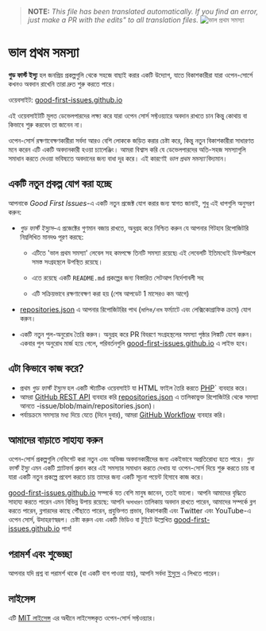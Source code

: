 >**NOTE:** _This file has been translated automatically. If you find an error, just make a PR with the edits" to all translation files._
![ভাল প্রথম সমস্যা](../assets/github/social-preview.png)

# ভাল প্রথম সমস্যা

**গুড ফার্স্ট ইস্যু** হল জনপ্রিয় প্রকল্পগুলি থেকে সহজে বাছাই করার একটি উদ্যোগ, যাতে বিকাশকারীরা যারা ওপেন-সোর্সে কখনও অবদান রাখেনি তারা দ্রুত শুরু করতে পারে।

ওয়েবসাইট: [good-first-issues.github.io](https://good-first-issues.github.io)

এই ওয়েবসাইটটি মূলত ডেভেলপারদের লক্ষ্য করে যারা ওপেন সোর্স সফ্টওয়্যারে অবদান রাখতে চান কিন্তু কোথায় বা কিভাবে শুরু করবেন তা জানেন না।

ওপেন-সোর্স রক্ষণাবেক্ষণকারীরা সর্বদা আরও বেশি লোককে জড়িত করার চেষ্টা করে, কিন্তু নতুন বিকাশকারীরা সাধারণত মনে করেন এটি একটি অবদানকারী হওয়া চ্যালেঞ্জিং। আমরা বিশ্বাস করি যে ডেভেলপারদের অতি-সহজ সমস্যাগুলি সমাধান করতে দেওয়া ভবিষ্যতে অবদানের জন্য বাধা দূর করে। এই কারণেই *ভাল প্রথম সমস্যা* বিদ্যমান।

## একটি নতুন প্রকল্প যোগ করা হচ্ছে

আপনাকে *Good First Issues*-এ একটি নতুন প্রজেক্ট যোগ করার জন্য স্বাগত জানাই, শুধু এই ধাপগুলি অনুসরণ করুন:

- *গুড ফার্স্ট ইস্যুস*-এ প্রজেক্টের গুণমান বজায় রাখতে, অনুগ্রহ করে নিশ্চিত করুন যে আপনার গিটহাব রিপোজিটরি নিম্নলিখিত মানদণ্ড পূরণ করছে:

     - এটিতে 'ভাল প্রথম সমস্যা' লেবেল সহ কমপক্ষে তিনটি সমস্যা রয়েছে৷ এই লেবেলটি ইতিমধ্যেই ডিফল্টরূপে সমস্ত সংগ্রহস্থলে উপস্থিত রয়েছে।

     - এতে রয়েছে একটি `README.md` প্রকল্পের জন্য বিস্তারিত সেটআপ নির্দেশাবলী সহ

     - এটি সক্রিয়ভাবে রক্ষণাবেক্ষণ করা হয় (শেষ আপডেট 1 মাসেরও কম আগে)

- [repositories.json](https://github.com/gomzyakov/good-first-issue/blob/main/repositories.json) এ আপনার রিপোজিটরির পাথ (`মালিক/নাম` ফর্ম্যাটে এবং লেক্সিকোগ্রাফিক ক্রমে) যোগ করুন।

- একটি নতুন পুল-অনুরোধ তৈরি করুন। অনুগ্রহ করে PR বিবরণে সংগ্রহস্থলের সমস্যা পৃষ্ঠার লিঙ্কটি যোগ করুন। একবার পুল অনুরোধ মার্জ হয়ে গেলে, পরিবর্তনগুলি [good-first-issues.github.io](https://good-first-issues.github.io) এ লাইভ হবে।

## এটা কিভাবে কাজ করে?

- প্রথম *গুড ফার্স্ট ইস্যুস* হল একটি স্ট্যাটিক ওয়েবসাইট যা HTML ফাইল তৈরি করতে [PHP](https://www.php.net)` ব্যবহার করে।
- আমরা [GitHub REST API](https://docs.github.com/en/rest) ব্যবহার করি [repositories.json](https://github.com/gomzyakov/good-first) এ তালিকাভুক্ত রিপোজিটরি থেকে সমস্যা আনতে -issue/blob/main/repositories.json)।
- পর্যায়ক্রমে সমস্যার মধ্য দিয়ে যেতে (দিনে দুবার), আমরা [GitHub Workflow](https://docs.github.com/en/actions/using-workflows) ব্যবহার করি।

## আমাদের বাড়াতে সাহায্য করুন

ওপেন-সোর্স প্রকল্পগুলি নেভিগেট করা নতুন এবং অভিজ্ঞ অবদানকারীদের জন্য একইভাবে অপ্রতিরোধ্য হতে পারে। *গুড ফার্স্ট ইস্যু* এমন একটি প্ল্যাটফর্ম প্রদান করে এই সমস্যার সমাধান করতে দেখায় যা ওপেন-সোর্স দিয়ে শুরু করতে চায় বা যারা একটি নতুন প্রকল্পে প্রবেশ করতে চায় তাদের জন্য একটি সূচনা পয়েন্ট হিসাবে কাজ করে।

[good-first-issues.github.io](https://good-first-issues.github.io) সম্পর্কে যত বেশি মানুষ জানেন, ততই ভালো। আপনি আমাদের বৃদ্ধিতে সাহায্য করতে পারেন এমন বিভিন্ন উপায় রয়েছে: আপনি `অসাধারণ` তালিকায় অবদান রাখতে পারেন, আমাদের সম্পর্কে ব্লগ করতে পারেন, ব্লগারদের কাছে পৌঁছাতে পারেন, প্রযুক্তিগত প্রভাব, বিকাশকারী এবং Twitter এবং YouTube-এ ওপেন সোর্স, উদাহরণস্বরূপ। চেষ্টা করুন এবং একটি ভিডিও বা টুইটে উল্লেখিত [good-first-issues.github.io](https://good-first-issues.github.io) পান!

## পরামর্শ এবং শুভেচ্ছা

আপনার যদি প্রশ্ন বা পরামর্শ থাকে (বা একটি বাগ পাওয়া যায়), আপনি সর্বদা [ইস্যুস](https://github.com/good-first-issues/good-first-issues.github.io/issues) এ লিখতে পারেন।

## লাইসেন্স

এটি [MIT লাইসেন্স](https://github.com/good-first-issues/good-first-issues.github.io/blob/main/LICENSE) এর অধীনে লাইসেন্সকৃত ওপেন-সোর্স সফ্টওয়্যার।
